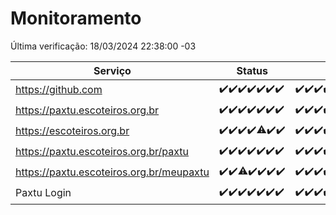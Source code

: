 # Monitoramento

Última verificação: 18/03/2024 22:38:00 -03

|Serviço|Status|Últimas 24h|
|---|---|---|
|https://github.com|<span title="2024-03-12: OK=24">✔️</span><span title="2024-03-13: OK=22">✔️</span><span title="2024-03-14: OK=24">✔️</span><span title="2024-03-15: OK=24">✔️</span><span title="2024-03-16: OK=24">✔️</span><span title="2024-03-17: OK=24">✔️</span><span title="2024-03-18: OK=1">✔️</span>|<span title="17/03/2024 22:39:00 -03 : 200">✔️</span><span title="17/03/2024 23:13:00 -03 : 200">✔️</span><span title="18/03/2024 00:07:00 -03 : 200">✔️</span><span title="18/03/2024 01:07:00 -03 : 200">✔️</span><span title="18/03/2024 02:08:00 -03 : 200">✔️</span><span title="18/03/2024 03:09:00 -03 : 200">✔️</span><span title="18/03/2024 04:06:00 -03 : 200">✔️</span><span title="18/03/2024 05:08:00 -03 : 200">✔️</span><span title="18/03/2024 06:06:00 -03 : 200">✔️</span><span title="18/03/2024 07:07:00 -03 : 200">✔️</span><span title="18/03/2024 08:06:00 -03 : 200">✔️</span><span title="18/03/2024 09:11:00 -03 : 200">✔️</span><span title="18/03/2024 10:06:00 -03 : 200">✔️</span><span title="18/03/2024 11:07:00 -03 : 200">✔️</span><span title="18/03/2024 12:06:00 -03 : 200">✔️</span><span title="18/03/2024 13:08:00 -03 : 200">✔️</span><span title="18/03/2024 14:04:00 -03 : 200">✔️</span><span title="18/03/2024 15:07:00 -03 : 200">✔️</span><span title="18/03/2024 16:05:00 -03 : 200">✔️</span><span title="18/03/2024 17:06:00 -03 : 200">✔️</span><span title="18/03/2024 18:07:00 -03 : 200">✔️</span><span title="18/03/2024 19:06:00 -03 : 200">✔️</span><span title="18/03/2024 20:07:00 -03 : 200">✔️</span><span title="18/03/2024 21:29:00 -03 : 200">✔️</span><span title="18/03/2024 22:38:00 -03 : 200">✔️</span>|
|https://paxtu.escoteiros.org.br|<span title="2024-03-12: OK=24">✔️</span><span title="2024-03-13: OK=22">✔️</span><span title="2024-03-14: OK=24">✔️</span><span title="2024-03-15: OK=24">✔️</span><span title="2024-03-16: OK=24">✔️</span><span title="2024-03-17: OK=24">✔️</span><span title="2024-03-18: OK=1">✔️</span>|<span title="17/03/2024 22:39:00 -03 : 200">✔️</span><span title="17/03/2024 23:13:00 -03 : 200">✔️</span><span title="18/03/2024 00:07:00 -03 : 200">✔️</span><span title="18/03/2024 01:07:00 -03 : 200">✔️</span><span title="18/03/2024 02:08:00 -03 : 200">✔️</span><span title="18/03/2024 03:09:00 -03 : 200">✔️</span><span title="18/03/2024 04:06:00 -03 : 200">✔️</span><span title="18/03/2024 05:08:00 -03 : 200">✔️</span><span title="18/03/2024 06:06:00 -03 : 200">✔️</span><span title="18/03/2024 07:07:00 -03 : 200">✔️</span><span title="18/03/2024 08:06:00 -03 : 200">✔️</span><span title="18/03/2024 09:11:00 -03 : 200">✔️</span><span title="18/03/2024 10:06:00 -03 : 200">✔️</span><span title="18/03/2024 11:07:00 -03 : 200">✔️</span><span title="18/03/2024 12:06:00 -03 : 200">✔️</span><span title="18/03/2024 13:08:00 -03 : 200">✔️</span><span title="18/03/2024 14:04:00 -03 : 200">✔️</span><span title="18/03/2024 15:07:00 -03 : 200">✔️</span><span title="18/03/2024 16:05:00 -03 : 200">✔️</span><span title="18/03/2024 17:06:00 -03 : 200">✔️</span><span title="18/03/2024 18:07:00 -03 : 200">✔️</span><span title="18/03/2024 19:06:00 -03 : 200">✔️</span><span title="18/03/2024 20:07:00 -03 : 200">✔️</span><span title="18/03/2024 21:29:00 -03 : 200">✔️</span><span title="18/03/2024 22:38:00 -03 : 200">✔️</span>|
|https://escoteiros.org.br|<span title="2024-03-12: OK=24">✔️</span><span title="2024-03-13: OK=22">✔️</span><span title="2024-03-14: OK=24">✔️</span><span title="2024-03-15: OK=24">✔️</span><span title="2024-03-16: OK=23, Falhas=1">⚠️</span><span title="2024-03-17: OK=24">✔️</span><span title="2024-03-18: OK=1">✔️</span>|<span title="17/03/2024 22:39:00 -03 : 200">✔️</span><span title="17/03/2024 23:13:00 -03 : 200">✔️</span><span title="18/03/2024 00:07:00 -03 : 200">✔️</span><span title="18/03/2024 01:07:00 -03 : 200">✔️</span><span title="18/03/2024 02:08:00 -03 : 200">✔️</span><span title="18/03/2024 03:09:00 -03 : 200">✔️</span><span title="18/03/2024 04:06:00 -03 : 200">✔️</span><span title="18/03/2024 05:08:00 -03 : 200">✔️</span><span title="18/03/2024 06:06:00 -03 : 200">✔️</span><span title="18/03/2024 07:07:00 -03 : 200">✔️</span><span title="18/03/2024 08:06:00 -03 : 200">✔️</span><span title="18/03/2024 09:11:00 -03 : 200">✔️</span><span title="18/03/2024 10:06:00 -03 : 200">✔️</span><span title="18/03/2024 11:07:00 -03 : 200">✔️</span><span title="18/03/2024 12:06:00 -03 : 200">✔️</span><span title="18/03/2024 13:08:00 -03 : 200">✔️</span><span title="18/03/2024 14:04:00 -03 : 200">✔️</span><span title="18/03/2024 15:07:00 -03 : 200">✔️</span><span title="18/03/2024 16:05:00 -03 : 200">✔️</span><span title="18/03/2024 17:06:00 -03 : 200">✔️</span><span title="18/03/2024 18:07:00 -03 : 200">✔️</span><span title="18/03/2024 19:06:00 -03 : 200">✔️</span><span title="18/03/2024 20:07:00 -03 : 200">✔️</span><span title="18/03/2024 21:29:00 -03 : 200">✔️</span><span title="18/03/2024 22:38:00 -03 : 200">✔️</span>|
|https://paxtu.escoteiros.org.br/paxtu|<span title="2024-03-12: OK=24">✔️</span><span title="2024-03-13: OK=22">✔️</span><span title="2024-03-14: OK=24">✔️</span><span title="2024-03-15: OK=24">✔️</span><span title="2024-03-16: OK=24">✔️</span><span title="2024-03-17: OK=24">✔️</span><span title="2024-03-18: OK=1">✔️</span>|<span title="17/03/2024 22:39:00 -03 : 200">✔️</span><span title="17/03/2024 23:13:00 -03 : 200">✔️</span><span title="18/03/2024 00:08:00 -03 : 200">✔️</span><span title="18/03/2024 01:07:00 -03 : 200">✔️</span><span title="18/03/2024 02:08:00 -03 : 200">✔️</span><span title="18/03/2024 03:09:00 -03 : 200">✔️</span><span title="18/03/2024 04:06:00 -03 : 200">✔️</span><span title="18/03/2024 05:08:00 -03 : 200">✔️</span><span title="18/03/2024 06:06:00 -03 : 200">✔️</span><span title="18/03/2024 07:07:00 -03 : 200">✔️</span><span title="18/03/2024 08:06:00 -03 : 200">✔️</span><span title="18/03/2024 09:11:00 -03 : 200">✔️</span><span title="18/03/2024 10:06:00 -03 : 200">✔️</span><span title="18/03/2024 11:07:00 -03 : 200">✔️</span><span title="18/03/2024 12:06:00 -03 : 200">✔️</span><span title="18/03/2024 13:08:00 -03 : 200">✔️</span><span title="18/03/2024 14:04:00 -03 : 200">✔️</span><span title="18/03/2024 15:07:00 -03 : 200">✔️</span><span title="18/03/2024 16:05:00 -03 : 200">✔️</span><span title="18/03/2024 17:06:00 -03 : 200">✔️</span><span title="18/03/2024 18:07:00 -03 : 200">✔️</span><span title="18/03/2024 19:06:00 -03 : 200">✔️</span><span title="18/03/2024 20:07:00 -03 : 200">✔️</span><span title="18/03/2024 21:29:00 -03 : 200">✔️</span><span title="18/03/2024 22:38:00 -03 : 200">✔️</span>|
|https://paxtu.escoteiros.org.br/meupaxtu|<span title="2024-03-12: OK=24">✔️</span><span title="2024-03-13: OK=22">✔️</span><span title="2024-03-14: OK=23, Falhas=1">⚠️</span><span title="2024-03-15: OK=24">✔️</span><span title="2024-03-16: OK=24">✔️</span><span title="2024-03-17: OK=24">✔️</span><span title="2024-03-18: OK=1">✔️</span>|<span title="17/03/2024 22:39:00 -03 : 200">✔️</span><span title="17/03/2024 23:13:00 -03 : 200">✔️</span><span title="18/03/2024 00:08:00 -03 : 200">✔️</span><span title="18/03/2024 01:07:00 -03 : 200">✔️</span><span title="18/03/2024 02:08:00 -03 : 200">✔️</span><span title="18/03/2024 03:09:00 -03 : 200">✔️</span><span title="18/03/2024 04:06:00 -03 : 200">✔️</span><span title="18/03/2024 05:08:00 -03 : 200">✔️</span><span title="18/03/2024 06:06:00 -03 : 200">✔️</span><span title="18/03/2024 07:07:00 -03 : 200">✔️</span><span title="18/03/2024 08:06:00 -03 : 200">✔️</span><span title="18/03/2024 09:11:00 -03 : 200">✔️</span><span title="18/03/2024 10:06:00 -03 : 200">✔️</span><span title="18/03/2024 11:07:00 -03 : 200">✔️</span><span title="18/03/2024 12:06:00 -03 : 200">✔️</span><span title="18/03/2024 13:08:00 -03 : 200">✔️</span><span title="18/03/2024 14:04:00 -03 : 200">✔️</span><span title="18/03/2024 15:07:00 -03 : 200">✔️</span><span title="18/03/2024 16:05:00 -03 : 200">✔️</span><span title="18/03/2024 17:06:00 -03 : 200">✔️</span><span title="18/03/2024 18:07:00 -03 : 200">✔️</span><span title="18/03/2024 19:06:00 -03 : 200">✔️</span><span title="18/03/2024 20:07:00 -03 : 200">✔️</span><span title="18/03/2024 21:29:00 -03 : 200">✔️</span><span title="18/03/2024 22:38:00 -03 : 200">✔️</span>|
|Paxtu Login|<span title="2024-03-12: OK=24">✔️</span><span title="2024-03-13: OK=22">✔️</span><span title="2024-03-14: OK=24">✔️</span><span title="2024-03-15: OK=24">✔️</span><span title="2024-03-16: OK=24">✔️</span><span title="2024-03-17: OK=24">✔️</span><span title="2024-03-18: OK=1">✔️</span>|<span title="17/03/2024 22:39:00 -03 : 200">✔️</span><span title="17/03/2024 23:13:00 -03 : 200">✔️</span><span title="18/03/2024 00:08:00 -03 : 200">✔️</span><span title="18/03/2024 01:07:00 -03 : 200">✔️</span><span title="18/03/2024 02:08:00 -03 : 200">✔️</span><span title="18/03/2024 03:09:00 -03 : 200">✔️</span><span title="18/03/2024 04:06:00 -03 : 200">✔️</span><span title="18/03/2024 05:08:00 -03 : 200">✔️</span><span title="18/03/2024 06:06:00 -03 : 200">✔️</span><span title="18/03/2024 07:07:00 -03 : 200">✔️</span><span title="18/03/2024 08:06:00 -03 : 200">✔️</span><span title="18/03/2024 09:11:00 -03 : 200">✔️</span><span title="18/03/2024 10:06:00 -03 : 200">✔️</span><span title="18/03/2024 11:07:00 -03 : 200">✔️</span><span title="18/03/2024 12:06:00 -03 : 200">✔️</span><span title="18/03/2024 13:08:00 -03 : 200">✔️</span><span title="18/03/2024 14:04:00 -03 : 200">✔️</span><span title="18/03/2024 15:07:00 -03 : 200">✔️</span><span title="18/03/2024 16:05:00 -03 : 200">✔️</span><span title="18/03/2024 17:06:00 -03 : 200">✔️</span><span title="18/03/2024 18:07:00 -03 : 200">✔️</span><span title="18/03/2024 19:06:00 -03 : 200">✔️</span><span title="18/03/2024 20:07:00 -03 : 200">✔️</span><span title="18/03/2024 21:29:00 -03 : 200">✔️</span><span title="18/03/2024 22:38:00 -03 : 200">✔️</span>|
